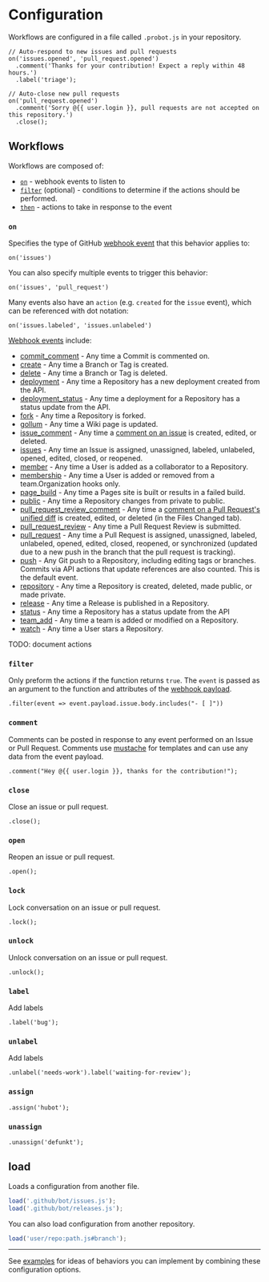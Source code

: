 # Configuration

Workflows are configured in a file called `.probot.js` in your repository.

```
// Auto-respond to new issues and pull requests
on('issues.opened', 'pull_request.opened')
  .comment('Thanks for your contribution! Expect a reply within 48 hours.')
  .label('triage');

// Auto-close new pull requests
on('pull_request.opened')
  .comment('Sorry @{{ user.login }}, pull requests are not accepted on this repository.')
  .close();
```

## Workflows

Workflows are composed of:

- [`on`](#on) - webhook events to listen to
- [`filter`](#filter) (optional) - conditions to determine if the actions should be performed.
- [`then`](#then) - actions to take in response to the event

### `on`

Specifies the type of GitHub [webhook event](https://developer.github.com/webhooks/#events) that this behavior applies to:

```
on('issues')
```

You can also specify multiple events to trigger this behavior:

```
on('issues', 'pull_request')
```

Many events also have an `action` (e.g. `created` for the `issue` event), which can be referenced with dot notation:

```
on('issues.labeled', 'issues.unlabeled')
```

[Webhook events](https://developer.github.com/webhooks/#events) include:

- [commit_comment](https://developer.github.com/v3/activity/events/types/#commitcommentevent) - Any time a Commit is commented on.
- [create](https://developer.github.com/v3/activity/events/types/#createevent) - Any time a Branch or Tag is created.
- [delete](https://developer.github.com/v3/activity/events/types/#deleteevent) - Any time a Branch or Tag is deleted.
- [deployment](https://developer.github.com/v3/activity/events/types/#deploymentevent) - Any time a Repository has a new deployment created from the API.
- [deployment_status](https://developer.github.com/v3/activity/events/types/#deploymentstatusevent) - Any time a deployment for a Repository has a status update from the API.
- [fork](https://developer.github.com/v3/activity/events/types/#forkevent) - Any time a Repository is forked.
- [gollum](https://developer.github.com/v3/activity/events/types/#gollumevent) - Any time a Wiki page is updated.
- [issue_comment](https://developer.github.com/v3/activity/events/types/#issuecommentevent) - Any time a [comment on an issue](https://developer.github.com/v3/issues/comments/) is created, edited, or deleted.
- [issues](https://developer.github.com/v3/activity/events/types/#issuesevent) - Any time an Issue is assigned, unassigned, labeled, unlabeled, opened, edited, closed, or reopened.
- [member](https://developer.github.com/v3/activity/events/types/#memberevent) - Any time a User is added as a collaborator to a Repository.
- [membership](https://developer.github.com/v3/activity/events/types/#membershipevent) - Any time a User is added or removed from a team.Organization hooks only.
- [page_build](https://developer.github.com/v3/activity/events/types/#pagebuildevent) - Any time a Pages site is built or results in a failed build.
- [public](https://developer.github.com/v3/activity/events/types/#publicevent) - Any time a Repository changes from private to public.
- [pull_request_review_comment](https://developer.github.com/v3/activity/events/types/#pullrequestreviewcommentevent) - Any time a [comment on a Pull Request's unified diff](https://developer.github.com/v3/pulls/comments) is created, edited, or deleted (in the Files Changed tab).
- [pull_request_review](https://developer.github.com/v3/activity/events/types/#pullrequestreviewevent) - Any time a Pull Request Review is submitted.
- [pull_request](https://developer.github.com/v3/activity/events/types/#pullrequestevent) - Any time a Pull Request is assigned, unassigned, labeled, unlabeled, opened, edited, closed, reopened, or synchronized (updated due to a new push in the branch that the pull request is tracking).
- [push](https://developer.github.com/v3/activity/events/types/#pushevent) - Any Git push to a Repository, including editing tags or branches. Commits via API actions that update references are also counted. This is the default event.
- [repository](https://developer.github.com/v3/activity/events/types/#repositoryevent) - Any time a Repository is created, deleted, made public, or made private.
- [release](https://developer.github.com/v3/activity/events/types/#releaseevent) - Any time a Release is published in a Repository.
- [status](https://developer.github.com/v3/activity/events/types/#statusevent) - Any time a Repository has a status update from the API
- [team_add](https://developer.github.com/v3/activity/events/types/#teamaddevent) - Any time a team is added or modified on a Repository.
- [watch](https://developer.github.com/v3/activity/events/types/#watchevent) - Any time a User stars a Repository.

TODO: document actions

### `filter`

Only preform the actions if the function returns `true`. The `event` is passed as an argument to the function and attributes of the [webhook payload](https://developer.github.com/webhooks/#events).

```
.filter(event => event.payload.issue.body.includes("- [ ]"))
```

### `comment`

Comments can be posted in response to any event performed on an Issue or Pull Request. Comments use [mustache](https://mustache.github.io/) for templates and can use any data from the event payload.

```
.comment("Hey @{{ user.login }}, thanks for the contribution!");
```

### `close`

Close an issue or pull request.

```
.close();
```

### `open`

Reopen an issue or pull request.

```
.open();
```

### `lock`

Lock conversation on an issue or pull request.

```
.lock();
```

### `unlock`

Unlock conversation on an issue or pull request.

```
.unlock();
```

### `label`

Add labels

```
.label('bug');
```

### `unlabel`

Add labels

```
.unlabel('needs-work').label('waiting-for-review');
```

### `assign`

```
.assign('hubot');
```

### `unassign`

```
.unassign('defunkt');
```

## load

Loads a configuration from another file.

```js
load('.github/bot/issues.js');
load('.github/bot/releases.js');
```

You can also load configuration from another repository.

```js
load('user/repo:path.js#branch');
```

---

See [examples](examples.md) for ideas of behaviors you can implement by combining these configuration options.
